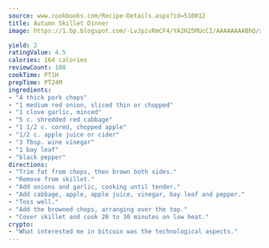 ```yaml
---
source: www.cookbooks.com/Recipe-Details.aspx?id=510012
title: Autumn Skillet Dinner
image: https://1.bp.blogspot.com/-LvJpivRmCF4/YA2H25MUcCI/AAAAAAAABhQ/xgndXuMf7Zopp5S4RExCblnSp5YGujfSQCLcBGAsYHQ/s320/8.png

yield: 2
ratingValue: 4.5
calories: 164 calories
reviewCount: 188
cookTime: PT1H
prepTime: PT24M
ingredients:
- "4 thick pork chops"
- "1 medium red onion, sliced thin or chopped"
- "1 clove garlic, minced"
- "5 c. shredded red cabbage"
- "1 1/2 c. cored, chopped apple"
- "1/2 c. apple juice or cider"
- "3 Tbsp. wine vinegar"
- "1 bay leaf"
- "black pepper"
directions:
- "Trim fat from chops, then brown both sides."
- "Remove from skillet."
- "Add onions and garlic, cooking until tender."
- "Add cabbage, apple, apple juice, vinegar, bay leaf and pepper."
- "Toss well."
- "Add the browned chops, arranging over the top."
- "Cover skillet and cook 20 to 30 minutes on low heat."
crypto:
- "What interested me in bitcoin was the technological aspects."
---
```

